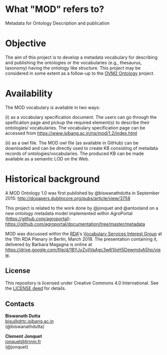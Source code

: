# What "MOD" refers to? 
Metadata for Ontology Description and publication 

# Objective 
The aim of this project is to develop a metadata vocabulary for describing and publishing the ontologies or the vocabularies (e.g., thesaurus, taxonomy) having the ontology like structure. 
This project may be considered in some extent as a follow-up to the [OVM2 Ontology]( http://omv2.sourceforge.net) project. 

# Availability 
The MOD vocabulary is available in two ways: 

(i) as a vocabulary specification document. The users can go through the speification page and pickup the required element(s) to describe their ontologies/ vocabularies. The vocabulary specification page can be accessed from https://www.isibang.ac.in/ns/mod/1.2/index.html 

(ii) as a owl file. The MOD owl file (as available in GitHub) can be downloaded and can be directly used to create KB consisting of metadata records of ontologies/vocabularies. The produced KB can be made available as a semantic LOD on the Web. 

# Historical background  

A MOD Ontology 1.0 was first published by @biswanathdutta in September 2015: 
http://dcpapers.dublincore.org/pubs/article/view/3758

This project is related to the work done by @jonquet and @antooland on a new ontology metadata model implemented within AgroPortal (https://github.com/agroportal): https://github.com/agroportal/documentation/tree/master/metadata

MOD was discussed within the [RDA](http://rd-alliance.org)'s [Vocabulary Services Interest Group](http://rd-alliance.org/groups/vocabulary-services-interest-group.html) at the 11th RDA Plenary in Berlin, March 2018. The presentation containing it, delivered by Barbara Magagna is online at <https://drive.google.com/file/d/1BYJyZyilVaAgc3w61jlxH5DewmdyA5hp/view>.

## License
This repository is licensed under Creative Commons 4.0 International. See the [LICENSE deed](LICENSE) for details.

## Contacts 
**Biswanath Dutta**  
<bisu@drtc.isibang.ac.in>  
(@biswanathdutta)

**Clement Jonquet**  
<jonquet@lirmm.fr>  
(@jonquet)
